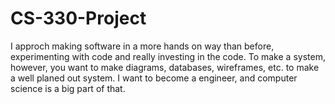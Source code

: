 # CS-330-Project
I approch making software in a more hands on way than before, experimenting with code and really investing in the code. To make a system, however, you want to make diagrams, databases, 
wireframes, etc. to make a well planed out system. I want to become a engineer, and computer science is a big part of that.
